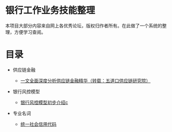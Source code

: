 # 银行工作业务技能整理

本项目大部分内容来自网上各优秀论坛，版权归作者所有。在此做了一个系统的整理，方便学习查阅。

目录
====

* 供应链金融

     * <a href="https://github.com/Mein-Augenstern/Bank-Job-Guide/blob/main/docs/%E4%B8%80%E6%96%87%E5%85%A8%E9%9D%A2%E6%B7%B1%E5%BA%A6%E5%88%86%E6%9E%90%E4%BE%9B%E5%BA%94%E9%93%BE%E9%87%91%E8%9E%8D%E7%B2%BE%E5%8D%8E.md">一文全面深度分析供应链金融精华（转载：五道口供应链研究院）</a>

* 银行风控模型

    * <a href="">银行风控模型初步介绍c</a>

* 专业名词

    * <a href="https://github.com/Mein-Augenstern/Bank-Job-Guide/blob/main/docs/noun/society/%E7%BB%9F%E4%B8%80%E7%A4%BE%E4%BC%9A%E4%BF%A1%E7%94%A8%E4%BB%A3%E7%A0%81.md">统一社会信用代码</a>
